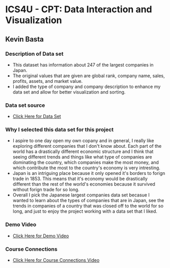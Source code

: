 
# ICS4U - CPT: Data Interaction and Visualization
## Kevin Basta

###  Description of Data set
* This dataset has information about 247 of the largest companies in Japan.
* The original values that are given are global rank, company name, sales, profits, assets, and market value.
* I added the type of company and company description to enhance my data set and allow for better visualization and sorting.

### Data set source
* [Click Here for Data Set](https://data.world/finance/japan-largest-companies)

### Why I selected this data set for this project
* I aspire to one day open my own copany and in general, I really like exploring different companies that I don't know about. Each part of the world has a drastically different economic structure and I think that seeing different trends and things like what type of companies are dominating the country, which companies make the most money, and which contribute the most to the country's economy is very intresting.
* Japan is an intriguing place because it only opened it's borders to forign trade in 1853. This means that it's economy would be drastically different than the rest of the world's economies because it survived without forign trade for so long.
* Overall I pick the Japanese largest companies data set becasue I wanted to learn about the types of companies that are in Japan, see the trends in companies of a country that was closed off to the world for so long, and just to enjoy the project working with a data set that I liked.

### Demo Video
* [Click Here for Demo Video](https://drive.google.com/file/d/1MycsAYlNOO0ryRzoBSYlhuvgbYWOaJQR/view?usp=sharing)

### Course Connections 
* [Click Here for Course Connections Video](https://drive.google.com/file/d/1yw6EG21b__b0Hb12DIGqcBV2Ean-pTTN/view?usp=sharing)